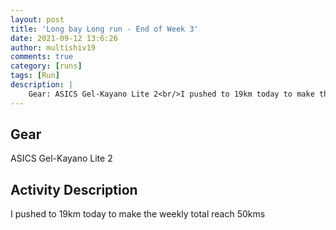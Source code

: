```yaml
---
layout: post
title: 'Long bay Long run - End of Week 3'
date: 2021-09-12 13:6:26
author: multishiv19
comments: true
category: [runs]
tags: [Run]
description: |
    Gear: ASICS Gel-Kayano Lite 2<br/>I pushed to 19km today to make the weekly total reach 50kms
---
```


## Gear
ASICS Gel-Kayano Lite 2

## Activity Description
I pushed to 19km today to make the weekly total reach 50kms


<div width='100%' class='strava-embed-placeholder' data-embed-type='activity' data-embed-id='5945633844'></div>
<script src='https://strava-embeds.com/embed.js'></script>
